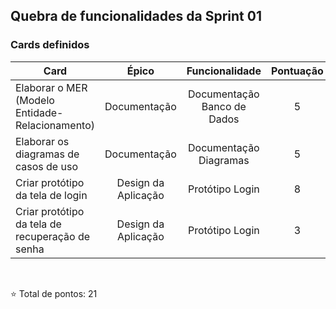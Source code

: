 ## Quebra de funcionalidades da Sprint 01

### Cards definidos

| **Card**                                        | **Épico**           | **Funcionalidade**          | **Pontuação** |
|-----------------------------------------------|:-------------------:|:---------------------------:|:-------------:|
| Elaborar o MER (Modelo Entidade-Relacionamento) | Documentação        | Documentação Banco de Dados | 5             |
| Elaborar os diagramas de casos de uso           | Documentação        | Documentação Diagramas      | 5             |
| Criar protótipo da tela de login                | Design da Aplicação | Protótipo Login             | 8             |
| Criar protótipo da tela de recuperação de senha | Design da Aplicação | Protótipo Login             | 3             |

<br>

⭐ Total de pontos: 21
